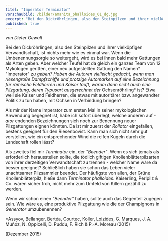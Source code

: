 ```yaml
---
titel: "Imperator Terminator"
vorschaubild: /bilder/amanita_phalloides_01_dg.jpg
excerpt: "Bei den Dickröhrlingen, also den Steinpilzen und ihrer vielköpfigen Verwandtschaft, ist nichts mehr wie es einmal war. Wenn die Umbenennungsorgie so weitergeht, wird es bei ihnen bald mehr Gattungen als Arten geben. Aber welcher Teufel hat da gleich ein ganzes Team von 12 Mykologen geritten, einer neu aufgestellten Gattung den Namen \"Imperator\" zu geben?"
published: true
---
```


*von Dieter Gewalt*

Bei den Dickröhrlingen, also den Steinpilzen und ihrer vielköpfigen Verwandtschaft, ist nichts mehr wie es einmal war. Wenn die Umbenennungsorgie so weitergeht, wird es bei ihnen bald mehr Gattungen als Arten geben. Aber welcher Teufel hat da gleich ein ganzes Team von 12 Mykologen geritten, einer neu aufgestellten Gattung den Namen* "Imperator" *zu geben? Haben die Autoren vielleicht gedacht, wenn man riesengroße Dampfschiffe und protzige Automarken auf eine Bezeichnung für römische Feldherren und Kaiser tauft, warum dann nicht auch eine Pilzgattung, deren Typusart ausgerechnet der* Ochsenröhrling* ist? Etwa weil sie Kaiser und Feldherren, die etwas mit autoritärer bzw. angewandter Politik zu tun haben, mit Ochsen in Verbindung bringen?

Als mir der Name Imperator  zum ersten Mal in seiner mykologischen Anwendung begegnet ist, habe ich sofort überlegt, welche anderen auf *\-ator* endenden Bezeichnungen sich noch zur Benennung neuer Pilzgattungen eignen könnten. Da ist mir zuerst der *Rollator* eingefallen, bestens geeignet für den Riesenbovist. Kann man sich nicht sehr gut vorstellen, wie ein entsprechender Wind die reifen Kugeln durch die Landschaft rollen lässt?

Als zweites fiel mir *Terminator* ein, der *"Beender"*. Wenn es sich jemals als erforderlich herausstellen sollte, die tödlich giftigen Knollenblätterpilzarten von ihrer derzeitigen Verwandtschaft zu trennen - welcher Name wäre da besser geeignet? Schließlich haben sie schon das Leben vieler unachtsamer Pilzsammler beendet. Der häufigste von allen, der Grüne Knollenblätterpilz, hieße dann *Terminator phalloides*. Kaiserling, Perlpilz & Co. wären sicher froh, nicht mehr zum Umfeld von Killern gezählt zu werden.

Wenn wir schon einen *"Beender"* haben, sollte auch das Gegenteil zugegen sein. Wie wäre es, eine produktive Pilzgattung wie die der Champignons in *Generator* umzubenennen? 

\*Assyov, Bellanger, Bertéa, Courtec, Koller, Loizides, G. Marques, J. A. Muñoz, N. Oppicelli, D. Puddu, F. Rich & P.-A. Moreau (2015)


(Dezember 2015)
